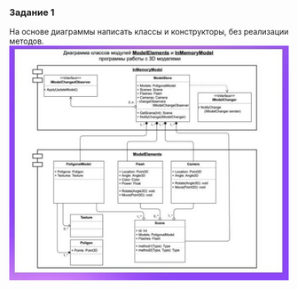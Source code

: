 ### Задание 1
На основе диаграммы написать классы и конструкторы, без реализации методов.
![hw01.png](hw01/hw01.jpg)